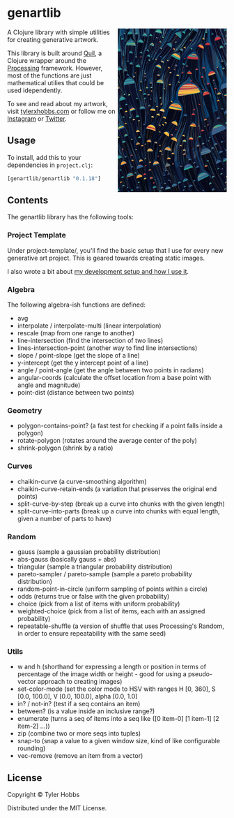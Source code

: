 # genartlib

<img src="dev-resources/ectogenesis-small.jpg" alt="Ectogenesis" title="Ectogenesis" align="right" width="250"/>

A Clojure library with simple utilities for creating generative artwork.

This library is built around [Quil](https://github.com/quil/quil), a Clojure wrapper around the [Processing](https://processing.org) framework. However, most of the functions are just mathematical utilies that could be used idependently.


To see and read about my artwork, visit [tylerxhobbs.com](https://tylerxhobbs.com) or follow me on [Instagram](https://instagram.com/tylerxhobbs) or [Twitter](https://twitter.com/tylerxhobbs).

## Usage

To install, add this to your dependencies in `project.clj`:

```clojure
[genartlib/genartlib "0.1.18"]
```

## Contents

The genartlib library has the following tools:

### Project Template

Under project-template/, you'll find the basic setup that I use for every new generative art project. This is geared towards creating static images.

I also wrote a bit about [my development setup and how I use it](https://tylerxhobbs.com/essays/2015/using-quil-for-artwork).

### Algebra

The following algebra-ish functions are defined:
* avg
* interpolate / interpolate-multi (linear interpolation)
* rescale (map from one range to another)
* line-intersection (find the intersection of two lines)
* lines-intersection-point (another way to find line intersections)
* slope / point-slope (get the slope of a line)
* y-intercept (get the y intercept point of a line)
* angle / point-angle (get the angle between two points in radians)
* angular-coords (calculate the offset location from a base point with angle and magnitude)
* point-dist (distance between two points)

### Geometry

* polygon-contains-point? (a fast test for checking if a point falls inside a polygon)
* rotate-polygon (rotates around the average center of the poly)
* shrink-polygon (shrink by a ratio)

### Curves

* chaikin-curve (a curve-smoothing algorithm)
* chaikin-curve-retain-ends (a variation that preserves the original end points)
* split-curve-by-step (break up a curve into chunks with the given length)
* split-curve-into-parts (break up a curve into chunks with equal length, given a number of parts to have)

### Random

* gauss (sample a gaussian probability distribution)
* abs-gauss (basically gauss + abs)
* triangular (sample a triangular probability distribution)
* pareto-sampler / pareto-sample (sample a pareto probability distribution)
* random-point-in-circle (uniform sampling of points within a circle)
* odds (returns true or false with the given probability)
* choice (pick from a list of items with uniform probability)
* weighted-choice (pick from a list of items, each with an assigned probability)
* repeatable-shuffle (a version of shuffle that uses Processing's Random, in order to ensure repeatability with the same seed)

### Utils

* w and h (shorthand for expressing a length or position in terms of percentage of the image width or height - good for using a pseudo-vector approach to creating images)
* set-color-mode (set the color mode to HSV with ranges H [0, 360], S [0.0, 100.0], V [0.0, 100.0], alpha [0.0, 1.0]
* in? / not-in? (test if a seq contains an item)
* between? (is a value inside an inclusive range?)
* enumerate (turns a seq of items into a seq like ([0 item-0] [1 item-1] [2 item-2] ...))
* zip (combine two or more seqs into tuples)
* snap-to (snap a value to a given window size, kind of like configurable rounding)
* vec-remove (remove an item from a vector)


## License

Copyright © Tyler Hobbs

Distributed under the MIT License.
